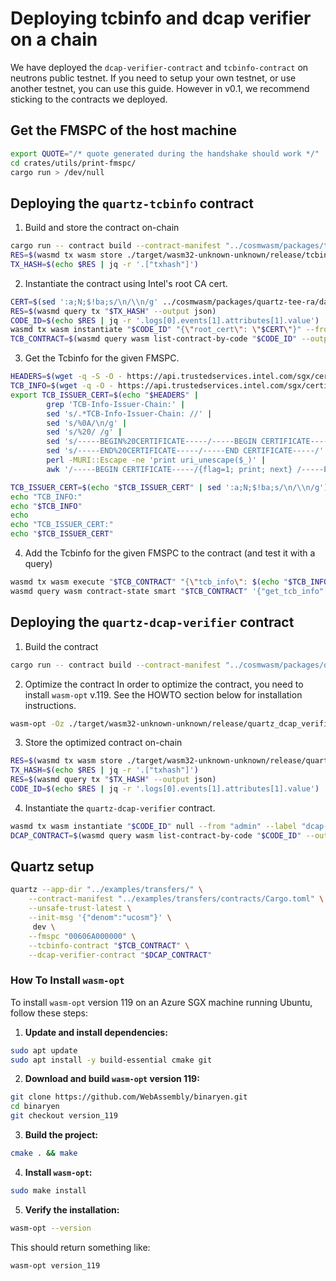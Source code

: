# Deploying tcbinfo and dcap verifier on a chain
We have deployed the `dcap-verifier-contract` and `tcbinfo-contract` on neutrons public testnet. If you need to setup your own testnet, or use another testnet, you can use this guide. However in v0.1, we recommend sticking to the contracts we deployed. 

## Get the FMSPC of the host machine

```bash
export QUOTE="/* quote generated during the handshake should work */"
cd crates/utils/print-fmspc/
cargo run > /dev/null
```

## Deploying the `quartz-tcbinfo` contract

1. Build and store the contract on-chain
```bash
cargo run -- contract build --contract-manifest "../cosmwasm/packages/tcbinfo/Cargo.toml"
RES=$(wasmd tx wasm store ./target/wasm32-unknown-unknown/release/tcbinfo.wasm --from alice -y --output json --chain-id "testing" --gas-prices 0.0025ucosm --gas auto --gas-adjustment 1.3)
TX_HASH=$(echo $RES | jq -r '.["txhash"]')
```

2. Instantiate the contract using Intel's root CA cert.
```bash
CERT=$(sed ':a;N;$!ba;s/\n/\\n/g' ../cosmwasm/packages/quartz-tee-ra/data/root_ca.pem)
RES=$(wasmd query tx "$TX_HASH" --output json)
CODE_ID=$(echo $RES | jq -r '.logs[0].events[1].attributes[1].value')
wasmd tx wasm instantiate "$CODE_ID" "{\"root_cert\": \"$CERT\"}" --from "alice" --label "tcbinfo" --chain-id "testing" --gas-prices 0.0025ucosm --gas auto --gas-adjustment 1.3 -y --no-admin --output json	
TCB_CONTRACT=$(wasmd query wasm list-contract-by-code "$CODE_ID" --output json | jq -r '.contracts[0]')
```

3. Get the Tcbinfo for the given FMSPC.
```bash
HEADERS=$(wget -q -S -O - https://api.trustedservices.intel.com/sgx/certification/v4/tcb?fmspc=00606A000000 2>&1 >/dev/null)
TCB_INFO=$(wget -q -O - https://api.trustedservices.intel.com/sgx/certification/v4/tcb?fmspc=00606A000000)
export TCB_ISSUER_CERT=$(echo "$HEADERS" | 
        grep 'TCB-Info-Issuer-Chain:' | 
        sed 's/.*TCB-Info-Issuer-Chain: //' | 
        sed 's/%0A/\n/g' | 
        sed 's/%20/ /g' | 
        sed 's/-----BEGIN%20CERTIFICATE-----/-----BEGIN CERTIFICATE-----/' | 
        sed 's/-----END%20CERTIFICATE-----/-----END CERTIFICATE-----/' | 
        perl -MURI::Escape -ne 'print uri_unescape($_)' | 
        awk '/-----BEGIN CERTIFICATE-----/{flag=1; print; next} /-----END CERTIFICATE-----/{print; flag=0; exit} flag')

TCB_ISSUER_CERT=$(echo "$TCB_ISSUER_CERT" | sed ':a;N;$!ba;s/\n/\\n/g')
echo "TCB_INFO:"
echo "$TCB_INFO"
echo
echo "TCB_ISSUER_CERT:"
echo "$TCB_ISSUER_CERT"
```

4. Add the Tcbinfo for the given FMSPC to the contract (and test it with a query)
```bash
wasmd tx wasm execute "$TCB_CONTRACT" "{\"tcb_info\": $(echo "$TCB_INFO" | jq -Rs .), \"certificate\": \"$TCB_ISSUER_CERT\"}" --from admin --chain-id testing --gas auto --gas-adjustment 1.2 -y 
wasmd query wasm contract-state smart "$TCB_CONTRACT" '{"get_tcb_info": {"fmspc": "00606A000000"}}'
```

## Deploying the `quartz-dcap-verifier` contract

1. Build the contract
```bash
cargo run -- contract build --contract-manifest "../cosmwasm/packages/quartz-dcap-verifier/Cargo.toml"
```

2. Optimize the contract
In order to optimize the contract, you need to install `wasm-opt` v.119. See the HOWTO section below for installation instructions.
```bash
wasm-opt -Oz ./target/wasm32-unknown-unknown/release/quartz_dcap_verifier.wasm -o ./target/wasm32-unknown-unknown/release/quartz_dcap_verifier.optimized.wasm
```

3. Store the optimized contract on-chain
```bash
RES=$(wasmd tx wasm store ./target/wasm32-unknown-unknown/release/quartz_dcap_verifier.optimized.wasm --from admin -y --output json --chain-id "testing" --gas-prices 0.0025ucosm --gas auto --gas-adjustment 1.3)
TX_HASH=$(echo $RES | jq -r '.["txhash"]')
RES=$(wasmd query tx "$TX_HASH" --output json)
CODE_ID=$(echo $RES | jq -r '.logs[0].events[1].attributes[1].value')
```

4. Instantiate the `quartz-dcap-verifier` contract.
```bash
wasmd tx wasm instantiate "$CODE_ID" null --from "admin" --label "dcap-verifier" --chain-id "testing" --gas-prices 0.0025ucosm --gas auto --gas-adjustment 1.3 -y --no-admin --output json
DCAP_CONTRACT=$(wasmd query wasm list-contract-by-code "$CODE_ID" --output json | jq -r '.contracts[0]')
```

## Quartz setup
```bash
quartz --app-dir "../examples/transfers/" \
    --contract-manifest "../examples/transfers/contracts/Cargo.toml" \
    --unsafe-trust-latest \
    --init-msg '{"denom":"ucosm"}' \
     dev \
    --fmspc "00606A000000" \
    --tcbinfo-contract "$TCB_CONTRACT" \
    --dcap-verifier-contract "$DCAP_CONTRACT"
```

### How To Install `wasm-opt`

To install `wasm-opt` version 119 on an Azure SGX machine running Ubuntu, follow these steps:

1. **Update and install dependencies:**

```bash
sudo apt update
sudo apt install -y build-essential cmake git
```

2. **Download and build `wasm-opt` version 119:**

```bash
git clone https://github.com/WebAssembly/binaryen.git
cd binaryen
git checkout version_119
```

3. **Build the project:**

```bash
cmake . && make
```

4. **Install `wasm-opt`:**

```bash
sudo make install
```

5. **Verify the installation:**

```bash
wasm-opt --version
```

This should return something like:

```
wasm-opt version_119
```
